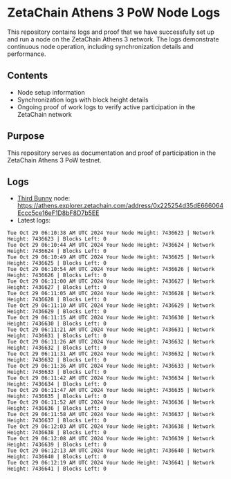 # ZetaChain Athens 3 PoW Node Logs
This repository contains logs and proof that we have successfully set up and run a node on the ZetaChain Athens 3 network. The logs demonstrate continuous node operation, including synchronization details and performance.

## Contents
- Node setup information
- Synchronization logs with block height details
- Ongoing proof of work logs to verify active participation in the ZetaChain network

## Purpose
This repository serves as documentation and proof of participation in the ZetaChain Athens 3 PoW testnet.

## Logs

- [Third Bunny](https://thirdbunny.xyz/) node: https://athens.explorer.zetachain.com/address/0x225254d35dE666064Eccc5ce16eF1D8bF8D7b5EE
- Latest logs:
```
Tue Oct 29 06:10:38 AM UTC 2024 Your Node Height: 7436623 | Network Height: 7436623 | Blocks Left: 0
Tue Oct 29 06:10:44 AM UTC 2024 Your Node Height: 7436624 | Network Height: 7436624 | Blocks Left: 0
Tue Oct 29 06:10:49 AM UTC 2024 Your Node Height: 7436625 | Network Height: 7436625 | Blocks Left: 0
Tue Oct 29 06:10:54 AM UTC 2024 Your Node Height: 7436626 | Network Height: 7436626 | Blocks Left: 0
Tue Oct 29 06:11:00 AM UTC 2024 Your Node Height: 7436627 | Network Height: 7436627 | Blocks Left: 0
Tue Oct 29 06:11:05 AM UTC 2024 Your Node Height: 7436628 | Network Height: 7436628 | Blocks Left: 0
Tue Oct 29 06:11:10 AM UTC 2024 Your Node Height: 7436629 | Network Height: 7436629 | Blocks Left: 0
Tue Oct 29 06:11:15 AM UTC 2024 Your Node Height: 7436630 | Network Height: 7436630 | Blocks Left: 0
Tue Oct 29 06:11:21 AM UTC 2024 Your Node Height: 7436631 | Network Height: 7436631 | Blocks Left: 0
Tue Oct 29 06:11:26 AM UTC 2024 Your Node Height: 7436632 | Network Height: 7436632 | Blocks Left: 0
Tue Oct 29 06:11:31 AM UTC 2024 Your Node Height: 7436632 | Network Height: 7436632 | Blocks Left: 0
Tue Oct 29 06:11:36 AM UTC 2024 Your Node Height: 7436633 | Network Height: 7436633 | Blocks Left: 0
Tue Oct 29 06:11:42 AM UTC 2024 Your Node Height: 7436634 | Network Height: 7436634 | Blocks Left: 0
Tue Oct 29 06:11:47 AM UTC 2024 Your Node Height: 7436635 | Network Height: 7436635 | Blocks Left: 0
Tue Oct 29 06:11:52 AM UTC 2024 Your Node Height: 7436636 | Network Height: 7436636 | Blocks Left: 0
Tue Oct 29 06:11:58 AM UTC 2024 Your Node Height: 7436637 | Network Height: 7436637 | Blocks Left: 0
Tue Oct 29 06:12:03 AM UTC 2024 Your Node Height: 7436638 | Network Height: 7436638 | Blocks Left: 0
Tue Oct 29 06:12:08 AM UTC 2024 Your Node Height: 7436639 | Network Height: 7436639 | Blocks Left: 0
Tue Oct 29 06:12:13 AM UTC 2024 Your Node Height: 7436640 | Network Height: 7436640 | Blocks Left: 0
Tue Oct 29 06:12:19 AM UTC 2024 Your Node Height: 7436641 | Network Height: 7436641 | Blocks Left: 0
```
